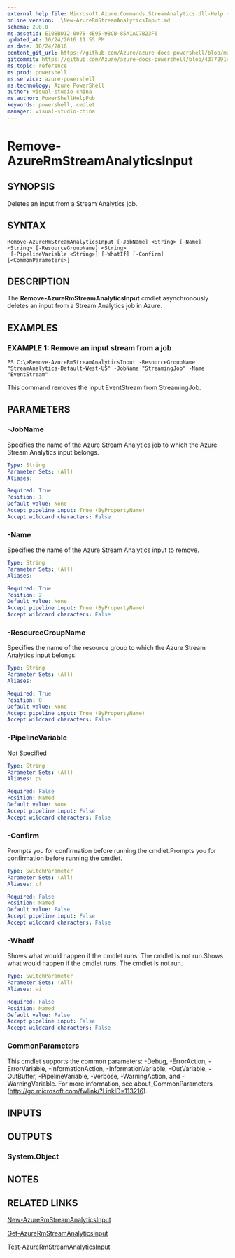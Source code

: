 ```yaml
---
external help file: Microsoft.Azure.Commands.StreamAnalytics.dll-Help.xml
online version: .\New-AzureRmStreamAnalyticsInput.md
schema: 2.0.0
ms.assetid: E10BBD12-0078-4E95-98CB-85A1AC7B23F6
updated_at: 10/24/2016 11:55 PM
ms.date: 10/24/2016
content_git_url: https://github.com/Azure/azure-docs-powershell/blob/master/azureps-cmdlets-docs/ResourceManager/AzureRM.StreamAnalytics/v2.1.0/Remove-AzureRmStreamAnalyticsInput.md
gitcommit: https://github.com/Azure/azure-docs-powershell/blob/4377291ee360e58e2c1c5d644155daf6a0279055/azureps-cmdlets-docs/ResourceManager/AzureRM.StreamAnalytics/v2.1.0/Remove-AzureRmStreamAnalyticsInput.md
ms.topic: reference
ms.prod: powershell
ms.service: azure-powershell
ms.technology: Azure PowerShell
author: visual-studio-china
ms.author: PowerShellHelpPub
keywords: powershell, cmdlet
manager: visual-studio-china
---
```


# Remove-AzureRmStreamAnalyticsInput

## SYNOPSIS
Deletes an input from a Stream Analytics job.

## SYNTAX

```
Remove-AzureRmStreamAnalyticsInput [-JobName] <String> [-Name] <String> [-ResourceGroupName] <String>
 [-PipelineVariable <String>] [-WhatIf] [-Confirm] [<CommonParameters>]
```

## DESCRIPTION
The **Remove-AzureRmStreamAnalyticsInput** cmdlet asynchronously deletes an input from a Stream Analytics job in Azure.

## EXAMPLES

### EXAMPLE 1: Remove an input stream from a job
```
PS C:\>Remove-AzureRmStreamAnalyticsInput -ResourceGroupName "StreamAnalytics-Default-West-US" -JobName "StreamingJob" -Name "EventStream"
```

This command removes the input EventStream from StreamingJob.

## PARAMETERS

### -JobName
Specifies the name of the Azure Stream Analytics job to which the Azure Stream Analytics input belongs.

```yaml
Type: String
Parameter Sets: (All)
Aliases: 

Required: True
Position: 1
Default value: None
Accept pipeline input: True (ByPropertyName)
Accept wildcard characters: False
```

### -Name
Specifies the name of the Azure Stream Analytics input to remove.

```yaml
Type: String
Parameter Sets: (All)
Aliases: 

Required: True
Position: 2
Default value: None
Accept pipeline input: True (ByPropertyName)
Accept wildcard characters: False
```

### -ResourceGroupName
Specifies the name of the resource group to which the Azure Stream Analytics input belongs.

```yaml
Type: String
Parameter Sets: (All)
Aliases: 

Required: True
Position: 0
Default value: None
Accept pipeline input: True (ByPropertyName)
Accept wildcard characters: False
```

### -PipelineVariable
Not Specified

```yaml
Type: String
Parameter Sets: (All)
Aliases: pv

Required: False
Position: Named
Default value: None
Accept pipeline input: False
Accept wildcard characters: False
```

### -Confirm
Prompts you for confirmation before running the cmdlet.Prompts you for confirmation before running the cmdlet.

```yaml
Type: SwitchParameter
Parameter Sets: (All)
Aliases: cf

Required: False
Position: Named
Default value: False
Accept pipeline input: False
Accept wildcard characters: False
```

### -WhatIf
Shows what would happen if the cmdlet runs.
The cmdlet is not run.Shows what would happen if the cmdlet runs.
The cmdlet is not run.

```yaml
Type: SwitchParameter
Parameter Sets: (All)
Aliases: wi

Required: False
Position: Named
Default value: False
Accept pipeline input: False
Accept wildcard characters: False
```

### CommonParameters
This cmdlet supports the common parameters: -Debug, -ErrorAction, -ErrorVariable, -InformationAction, -InformationVariable, -OutVariable, -OutBuffer, -PipelineVariable, -Verbose, -WarningAction, and -WarningVariable. For more information, see about_CommonParameters (http://go.microsoft.com/fwlink/?LinkID=113216).

## INPUTS

## OUTPUTS

### System.Object

## NOTES

## RELATED LINKS

[New-AzureRmStreamAnalyticsInput](xref:ResourceManager/AzureRM.StreamAnalytics/v2.1.0/New-AzureRmStreamAnalyticsInput.md)

[Get-AzureRmStreamAnalyticsInput](xref:ResourceManager/AzureRM.StreamAnalytics/v2.1.0/Get-AzureRmStreamAnalyticsInput.md)

[Test-AzureRmStreamAnalyticsInput](xref:ResourceManager/AzureRM.StreamAnalytics/v2.1.0/Test-AzureRmStreamAnalyticsInput.md)


